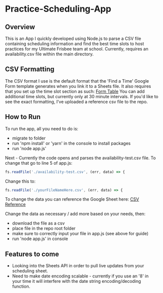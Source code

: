 # Practice-Scheduling-App

## Overview

This is an App I quickly developed using Node.js to parse a CSV file containing scheduling information and find the best time
slots to host practices for my Ultimate Frisbee team at school. Currently, requires an availability.csv file within the main directory.

## CSV Formatting

The CSV format I use is the default format that the 'Find a Time' Google Form template generates when you link it to a Sheets
file. It also requires that you set up the time slot section as such: [Form Table](https://imgur.com/DkAX5q0 "Form Screenshot") You can add additional time
slots, but currently only at 30 minute intervals. If you'd like to see the exact formatting, I've uploaded a reference csv file to the repo.

## How to Run

To run the app, all you need to do is: 
* migrate to folder 
* run 'npm install' or 'yarn' in the console to install packages
* run 'node app.js'

Next - Currently the code opens and parses the availability-test.csv file.
To change that go to line 5 of app.js:
```javascript
fs.readFile('./availability-test.csv', (err, data) => {
```
Change this to:
```javascript
fs.readFile('./yourFileNameHere.csv', (err, data) => {
```
To change the data you can reference the Google Sheet here:
[CSV Reference](https://docs.google.com/spreadsheets/d/1k8RxCDqoXLEvpui2TgShXwoqRmVR-Zro5_uHdM92bUI/edit?usp=sharing "CSV Reference")

Change the data as necessary / add more based on your needs, then:
* download the file as a csv
* place file in the repo root folder
* make sure to correctly input your file in app.js (see above for guide)
* run 'node app.js' in console

## Features to come

* Looking into the Sheets API in order to pull live updates from your scheduling sheet.
* Need to make date encoding scalable - currently if you use an '8' in your time it will interfere with the date
string encoding/decoding function.
